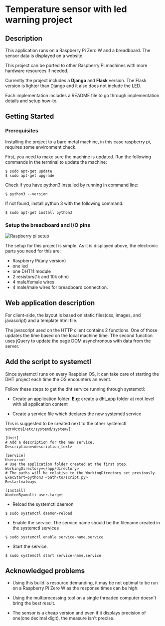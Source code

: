 # Temperature sensor with led warning project

## Description
This application runs on a Raspberry Pi Zero W and a breadboard. The sensor data is displayed on a website.

This project can be ported to other Raspberry Pi machines with more hardware resources if needed. 

Currently the project includes a __Django__ and __Flask__ version. The Flask version is lighter than Django and it also does not include the LED. 

Each implementation includes a README file to go through implementation details and setup how-to.

## Getting Started

### Prerequisites

Installing the project to a bare metal machine, in this case raspberry pi, requires some environment check.

First, you need to make sure the machine is updated. Run the following commands in the terminal to update the machine:
```
$ sudo apt-get update
$ sudo apt-get upgrade
```

Check if you have python3 installed by running in command line:
```
$ python3 --version
```

If not found, install python 3 with the following command:
```
$ sudo apt-get install python3
```

### Setup the breadboard and I/O pins

![Raspberry pi setup](https://i.ibb.co/qJShbz9/Annotation-2020-05-21-114706.jpg)

The setup for this project is simple. As it is displayed above, the electronic parts you need for this are: 
- Raspberry Pi(any version) 
- one led
- one DHT11 module
- 2 resistors(1k and 10k ohm)
- 4 male/female wires 
- 4 male/male wires for breadboard connection.

## Web application description

For client-side, the layout is based on static files(css, images, and javascript) and a template html file.

The javascript used on the HTTP client contains 2 functions. One of those updates the time based on the local machine time. The second function uses jQuery to update the page DOM asynchronous with data from the server.

## Add the script to systemctl 

Since systemctl runs on every Raspbian OS, it can take care of starting the DHT project each time the OS encounters an event.

Follow these steps to get the dht service running through systemctl:

- Create an application folder. __E.g__: create a dht_app folder at root level with all application content

- Create a service file which declares the new systemctl service

This is suggested to be created next to the other systemctl services(`/etc/systemd/system/`):

```
[Unit]
# Add a description for the new service.
Description=<description_text>

[Service]
User=root
# Use the application folder created at the first step.
WorkingDirectory=</app/directory>
# The paths will be relative to the WorkingDirectory set previously.
ExecStart=python3 <path/to/script.py>
Restart=always

[Install]
WantedBy=multi-user.target
```

- Reload the systemctl daemon

```
$ sudo systemctl daemon-reload
```

- Enable the service. The service name should be the filename created in the systemctl services

```
$ sudo systemctl enable service-name.service
```

- Start the service.

```
$ sudo systemctl start service-name.service
```

## Acknowledged problems

- Using this build is resource demanding, it may be not optimal to be run on a Raspberry Pi Zero W as the response times can be high.

- Using the multiprocessing tool on a single threaded computer doesn't bring the best result.

- The sensor is a cheap version and even if it displays precision of one(one decimal digit), the measure isn't precise.
